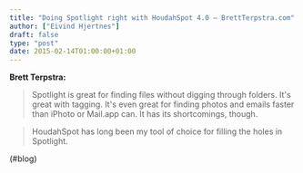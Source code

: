 ```yaml
---
title: "Doing Spotlight right with HoudahSpot 4.0 – BrettTerpstra.com"
author: ["Eivind Hjertnes"]
draft: false
type: "post"
date: 2015-02-14T01:00:00+01:00
---
```


**Brett Terpstra:**

> Spotlight is great for finding files without digging through folders.
> It's great with tagging. It's even great for finding photos and emails
> faster than iPhoto or Mail.app can. It has its shortcomings, though.

<!--quoteend-->

> HoudahSpot has long been my tool of choice for filling the holes in
> Spotlight.

(#blog)
